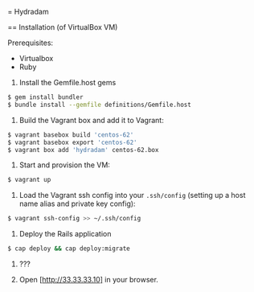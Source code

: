 = Hydradam

== Installation (of VirtualBox VM)

Prerequisites:

  - Virtualbox
  - Ruby 

1. Install the Gemfile.host gems

```bash
$ gem install bundler
$ bundle install --gemfile definitions/Gemfile.host
```

1. Build the Vagrant box and add it to Vagrant:

```bash
$ vagrant basebox build 'centos-62'
$ vagrant basebox export 'centos-62'
$ vagrant box add 'hydradam' centos-62.box
```

1. Start and provision the VM:

```bash
$ vagrant up
```

1. Load the Vagrant ssh config into your `.ssh/config` (setting up a host name alias and private key config):

```bash
$ vagrant ssh-config >> ~/.ssh/config

```

1. Deploy the Rails application

```bash
$ cap deploy && cap deploy:migrate
```

1. ???

1. Open [http://33.33.33.10] in your browser.


